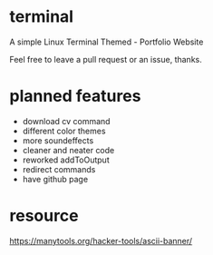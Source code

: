 # terminal
A simple Linux Terminal Themed - Portfolio Website

Feel free to leave a pull request or an issue, thanks.

# planned features
- download cv command
- different color themes
- more soundeffects
- cleaner and neater code
- reworked addToOutput
- redirect commands
- have github page

# resource
https://manytools.org/hacker-tools/ascii-banner/

